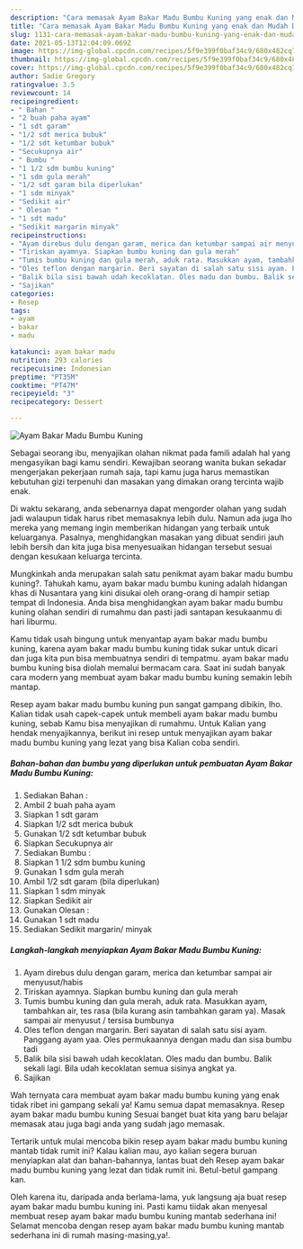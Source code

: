 ```yaml
---
description: "Cara memasak Ayam Bakar Madu Bumbu Kuning yang enak dan Mudah Dibuat"
title: "Cara memasak Ayam Bakar Madu Bumbu Kuning yang enak dan Mudah Dibuat"
slug: 1131-cara-memasak-ayam-bakar-madu-bumbu-kuning-yang-enak-dan-mudah-dibuat
date: 2021-05-13T12:04:09.069Z
image: https://img-global.cpcdn.com/recipes/5f9e399f0baf34c9/680x482cq70/ayam-bakar-madu-bumbu-kuning-foto-resep-utama.jpg
thumbnail: https://img-global.cpcdn.com/recipes/5f9e399f0baf34c9/680x482cq70/ayam-bakar-madu-bumbu-kuning-foto-resep-utama.jpg
cover: https://img-global.cpcdn.com/recipes/5f9e399f0baf34c9/680x482cq70/ayam-bakar-madu-bumbu-kuning-foto-resep-utama.jpg
author: Sadie Gregory
ratingvalue: 3.5
reviewcount: 14
recipeingredient:
- " Bahan "
- "2 buah paha ayam"
- "1 sdt garam"
- "1/2 sdt merica bubuk"
- "1/2 sdt ketumbar bubuk"
- "Secukupnya air"
- " Bumbu "
- "1 1/2 sdm bumbu kuning"
- "1 sdm gula merah"
- "1/2 sdt garam bila diperlukan"
- "1 sdm minyak"
- "Sedikit air"
- " Olesan "
- "1 sdt madu"
- "Sedikit margarin minyak"
recipeinstructions:
- "Ayam direbus dulu dengan garam, merica dan ketumbar sampai air menyusut/habis"
- "Tiriskan ayamnya. Siapkan bumbu kuning dan gula merah"
- "Tumis bumbu kuning dan gula merah, aduk rata. Masukkan ayam, tambahkan air, tes rasa (bila kurang asin tambahkan garam ya). Masak sampai air menyusut / tersisa bumbunya"
- "Oles teflon dengan margarin. Beri sayatan di salah satu sisi ayam. Panggang ayam yaa. Oles permukaannya dengan madu dan sisa bumbu tadi"
- "Balik bila sisi bawah udah kecoklatan. Oles madu dan bumbu. Balik sekali lagi. Bila udah kecoklatan semua sisinya angkat ya."
- "Sajikan"
categories:
- Resep
tags:
- ayam
- bakar
- madu

katakunci: ayam bakar madu 
nutrition: 293 calories
recipecuisine: Indonesian
preptime: "PT35M"
cooktime: "PT47M"
recipeyield: "3"
recipecategory: Dessert

---
```



![Ayam Bakar Madu Bumbu Kuning](https://img-global.cpcdn.com/recipes/5f9e399f0baf34c9/680x482cq70/ayam-bakar-madu-bumbu-kuning-foto-resep-utama.jpg)

Sebagai seorang ibu, menyajikan olahan nikmat pada famili adalah hal yang mengasyikan bagi kamu sendiri. Kewajiban seorang  wanita bukan sekadar mengerjakan pekerjaan rumah saja, tapi kamu juga harus memastikan kebutuhan gizi terpenuhi dan masakan yang dimakan orang tercinta wajib enak.

Di waktu  sekarang, anda sebenarnya dapat mengorder olahan yang sudah jadi walaupun tidak harus ribet memasaknya lebih dulu. Namun ada juga lho mereka yang memang ingin memberikan hidangan yang terbaik untuk keluarganya. Pasalnya, menghidangkan masakan yang dibuat sendiri jauh lebih bersih dan kita juga bisa menyesuaikan hidangan tersebut sesuai dengan kesukaan keluarga tercinta. 



Mungkinkah anda merupakan salah satu penikmat ayam bakar madu bumbu kuning?. Tahukah kamu, ayam bakar madu bumbu kuning adalah hidangan khas di Nusantara yang kini disukai oleh orang-orang di hampir setiap tempat di Indonesia. Anda bisa menghidangkan ayam bakar madu bumbu kuning olahan sendiri di rumahmu dan pasti jadi santapan kesukaanmu di hari liburmu.

Kamu tidak usah bingung untuk menyantap ayam bakar madu bumbu kuning, karena ayam bakar madu bumbu kuning tidak sukar untuk dicari dan juga kita pun bisa membuatnya sendiri di tempatmu. ayam bakar madu bumbu kuning bisa diolah memalui bermacam cara. Saat ini sudah banyak cara modern yang membuat ayam bakar madu bumbu kuning semakin lebih mantap.

Resep ayam bakar madu bumbu kuning pun sangat gampang dibikin, lho. Kalian tidak usah capek-capek untuk membeli ayam bakar madu bumbu kuning, sebab Kamu bisa menyajikan di rumahmu. Untuk Kalian yang hendak menyajikannya, berikut ini resep untuk menyajikan ayam bakar madu bumbu kuning yang lezat yang bisa Kalian coba sendiri.

<!--inarticleads1-->

##### Bahan-bahan dan bumbu yang diperlukan untuk pembuatan Ayam Bakar Madu Bumbu Kuning:

1. Sediakan  Bahan :
1. Ambil 2 buah paha ayam
1. Siapkan 1 sdt garam
1. Siapkan 1/2 sdt merica bubuk
1. Gunakan 1/2 sdt ketumbar bubuk
1. Siapkan Secukupnya air
1. Sediakan  Bumbu :
1. Siapkan 1 1/2 sdm bumbu kuning
1. Gunakan 1 sdm gula merah
1. Ambil 1/2 sdt garam (bila diperlukan)
1. Siapkan 1 sdm minyak
1. Siapkan Sedikit air
1. Gunakan  Olesan :
1. Gunakan 1 sdt madu
1. Sediakan Sedikit margarin/ minyak




<!--inarticleads2-->

##### Langkah-langkah menyiapkan Ayam Bakar Madu Bumbu Kuning:

1. Ayam direbus dulu dengan garam, merica dan ketumbar sampai air menyusut/habis
1. Tiriskan ayamnya. Siapkan bumbu kuning dan gula merah
1. Tumis bumbu kuning dan gula merah, aduk rata. Masukkan ayam, tambahkan air, tes rasa (bila kurang asin tambahkan garam ya). Masak sampai air menyusut / tersisa bumbunya
1. Oles teflon dengan margarin. Beri sayatan di salah satu sisi ayam. Panggang ayam yaa. Oles permukaannya dengan madu dan sisa bumbu tadi
1. Balik bila sisi bawah udah kecoklatan. Oles madu dan bumbu. Balik sekali lagi. Bila udah kecoklatan semua sisinya angkat ya.
1. Sajikan




Wah ternyata cara membuat ayam bakar madu bumbu kuning yang enak tidak ribet ini gampang sekali ya! Kamu semua dapat memasaknya. Resep ayam bakar madu bumbu kuning Sesuai banget buat kita yang baru belajar memasak atau juga bagi anda yang sudah jago memasak.

Tertarik untuk mulai mencoba bikin resep ayam bakar madu bumbu kuning mantab tidak rumit ini? Kalau kalian mau, ayo kalian segera buruan menyiapkan alat dan bahan-bahannya, lantas buat deh Resep ayam bakar madu bumbu kuning yang lezat dan tidak rumit ini. Betul-betul gampang kan. 

Oleh karena itu, daripada anda berlama-lama, yuk langsung aja buat resep ayam bakar madu bumbu kuning ini. Pasti kamu tiidak akan menyesal membuat resep ayam bakar madu bumbu kuning mantab sederhana ini! Selamat mencoba dengan resep ayam bakar madu bumbu kuning mantab sederhana ini di rumah masing-masing,ya!.


